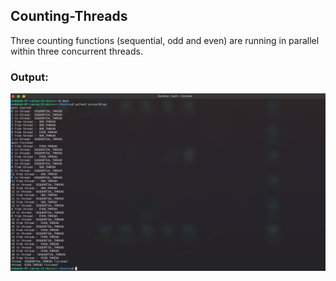 ## Counting-Threads
Three counting functions (sequential, odd and even) are running in parallel within three concurrent threads.

### Output:

![output](https://github.com/Mohamed-Harby/Counting-Threads/blob/main/output.png)

